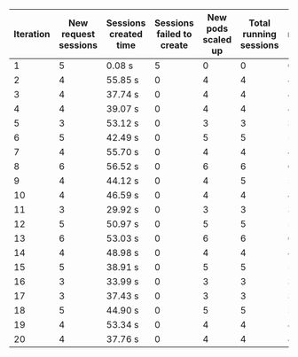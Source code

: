 | Iteration | New request sessions | Sessions created time | Sessions failed to create | New pods scaled up | Total running sessions | Total running pods | Max sessions per pod | Gaps | Sessions closed |
| --------- | -------------------- | --------------------- | ------------------------- | ------------------ | ---------------------- | ------------------ | -------------------- | ---- | --------------- |
| 1         | 5                    | 0.08 s                | 5                         | 0                  | 0                      | 0                  | 1                    | 0    | 0               |
| 2         | 4                    | 55.85 s               | 0                         | 4                  | 4                      | 4                  | 1                    | 0    | 4               |
| 3         | 4                    | 37.74 s               | 0                         | 4                  | 4                      | 4                  | 1                    | 0    | 4               |
| 4         | 4                    | 39.07 s               | 0                         | 4                  | 4                      | 4                  | 1                    | 0    | 4               |
| 5         | 3                    | 53.12 s               | 0                         | 3                  | 3                      | 3                  | 1                    | 0    | 3               |
| 6         | 5                    | 42.49 s               | 0                         | 5                  | 5                      | 5                  | 1                    | 0    | 5               |
| 7         | 4                    | 55.70 s               | 0                         | 4                  | 4                      | 4                  | 1                    | 0    | 4               |
| 8         | 6                    | 56.52 s               | 0                         | 6                  | 6                      | 6                  | 1                    | 0    | 5               |
| 9         | 4                    | 44.12 s               | 0                         | 4                  | 5                      | 5                  | 1                    | 0    | 5               |
| 10        | 4                    | 46.59 s               | 0                         | 4                  | 4                      | 4                  | 1                    | 0    | 4               |
| 11        | 3                    | 29.92 s               | 0                         | 3                  | 3                      | 3                  | 1                    | 0    | 3               |
| 12        | 5                    | 50.97 s               | 0                         | 5                  | 5                      | 5                  | 1                    | 0    | 5               |
| 13        | 6                    | 53.03 s               | 0                         | 6                  | 6                      | 6                  | 1                    | 0    | 6               |
| 14        | 4                    | 48.98 s               | 0                         | 4                  | 4                      | 4                  | 1                    | 0    | 4               |
| 15        | 5                    | 38.91 s               | 0                         | 5                  | 5                      | 5                  | 1                    | 0    | 5               |
| 16        | 3                    | 33.99 s               | 0                         | 3                  | 3                      | 3                  | 1                    | 0    | 3               |
| 17        | 3                    | 37.43 s               | 0                         | 3                  | 3                      | 3                  | 1                    | 0    | 3               |
| 18        | 5                    | 44.90 s               | 0                         | 5                  | 5                      | 5                  | 1                    | 0    | 5               |
| 19        | 4                    | 53.34 s               | 0                         | 4                  | 4                      | 4                  | 1                    | 0    | 4               |
| 20        | 4                    | 37.76 s               | 0                         | 4                  | 4                      | 4                  | 1                    | 0    | 4               |